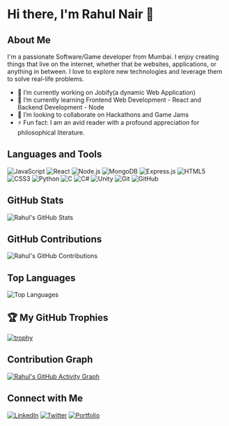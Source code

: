 # Hi there, I'm Rahul Nair 👋

## About Me

I'm a passionate Software/Game developer from Mumbai. I enjoy creating things that live on the internet, whether that be websites, applications, or anything in between. I love to explore new technologies and leverage them to solve real-life problems.

- 🔭 I’m currently working on Jobify(a dynamic Web Application)
- 🌱 I’m currently learning Frontend Web Development - React and Backend Development - Node
- 👯 I’m looking to collaborate on Hackathons and Game Jams
- ⚡ Fun fact: I am an avid reader with a profound appreciation for philosophical literature.

## Languages and Tools

![JavaScript](https://img.shields.io/badge/-JavaScript-000?&logo=JavaScript)
![React](https://img.shields.io/badge/-React-000?&logo=React)
![Node.js](https://img.shields.io/badge/-Node.js-000?&logo=node.js)
![MongoDB](https://img.shields.io/badge/-MongoDB-000?&logo=mongodb)
![Express.js](https://img.shields.io/badge/-Express.js-000?&logo=express)
![HTML5](https://img.shields.io/badge/-HTML5-000?&logo=html5)
![CSS3](https://img.shields.io/badge/-CSS3-000?&logo=css3)
![Python](https://img.shields.io/badge/-Python-000?&logo=Python)
![C](https://img.shields.io/badge/-C-000?&logo=C)
![C#](https://img.shields.io/badge/-C%23-000?&logo=c-sharp)
![Unity](https://img.shields.io/badge/-Unity-000?&logo=unity)
![Git](https://img.shields.io/badge/-Git-000?&logo=git)
![GitHub](https://img.shields.io/badge/-GitHub-000?&logo=github)

## GitHub Stats

![Rahul's GitHub Stats](https://github-readme-stats.vercel.app/api?username=RahulNair2004&show_icons=true&theme=radical)

## GitHub Contributions

![Rahul's GitHub Contributions](https://github-readme-streak-stats.herokuapp.com/?user=RahulNair2004&theme=radical)

## Top Languages

![Top Languages](https://github-readme-stats.vercel.app/api/top-langs/?username=RahulNair2004&layout=compact&theme=radical)

## 🏆 My GitHub Trophies
[![trophy](https://github-profile-trophy.vercel.app/?username=RahulNair&theme=onedark&column=4&rank=S,AAA,AA,A)](https://github.com/ryo-ma/github-profile-trophy)

## Contribution Graph

[![Rahul's GitHub Activity Graph](https://github-readme-activity-graph.vercel.app/graph?username=RahulNair2004&theme=github)](https://github.com/RahulNair2004)

## Connect with Me

[![LinkedIn](https://img.shields.io/badge/-LinkedIn-000?&logo=LinkedIn)](https://www.linkedin.com/in/yourprofile)
[![Twitter](https://img.shields.io/badge/-Twitter-000?&logo=Twitter)](https://twitter.com/yourprofile)
[![Portfolio](https://img.shields.io/badge/-Portfolio-000?&logo=Portfolio)](https://yourportfolio.com)


<!--START_SECTION:waka-->
<!--END_SECTION:waka-->

<!--
**RahulNair2004/RahulNair2004** is a ✨ special ✨ repository because its `README.md` (this file) appears on your GitHub profile.
You can click the Preview link to take a look at your changes.
-->

